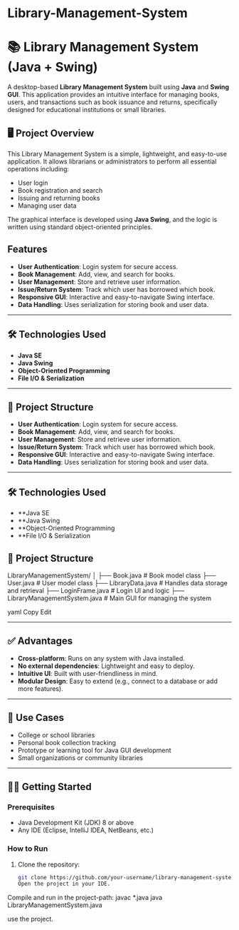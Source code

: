 # Library-Management-System
# 📚 Library Management System (Java + Swing)

A desktop-based **Library Management System** built using **Java** and **Swing GUI**. This application provides an intuitive interface for managing books, users, and transactions such as book issuance and returns, specifically designed for educational institutions or small libraries.

## 🖥️ Project Overview

This Library Management System is a simple, lightweight, and easy-to-use application. It allows librarians or administrators to perform all essential operations including:

- User login
- Book registration and search
- Issuing and returning books
- Managing user data

The graphical interface is developed using **Java Swing**, and the logic is written using standard object-oriented principles.



##  Features

- **User Authentication**: Login system for secure access.
- **Book Management**: Add, view, and search for books.
- **User Management**: Store and retrieve user information.
- **Issue/Return System**: Track which user has borrowed which book.
- **Responsive GUI**: Interactive and easy-to-navigate Swing interface.
- **Data Handling**: Uses serialization for storing book and user data.

---

## 🛠️ Technologies Used

- **Java SE**
- **Java Swing**
- **Object-Oriented Programming**
- **File I/O & Serialization**

---

## 📂 Project Structure
- **User Authentication**: Login system for secure access.
- **Book Management**: Add, view, and search for books.
- **User Management**: Store and retrieve user information.
- **Issue/Return System**: Track which user has borrowed which book.
- **Responsive GUI**: Interactive and easy-to-navigate Swing interface.
- **Data Handling**: Uses serialization for storing book and user data.

---

## 🛠️ Technologies Used

- **Java SE
- **Java Swing
- **Object-Oriented Programming
- **File I/O & Serialization
## 📂 Project Structure

LibraryManagementSystem/
│
├── Book.java # Book model class
├── User.java # User model class
├── LibraryData.java # Handles data storage and retrieval
├── LoginFrame.java # Login UI and logic
├── LibraryManagementSystem.java # Main GUI for managing the system

yaml
Copy
Edit

---

## ✅ Advantages

- **Cross-platform**: Runs on any system with Java installed.
- **No external dependencies**: Lightweight and easy to deploy.
- **Intuitive UI**: Built with user-friendliness in mind.
- **Modular Design**: Easy to extend (e.g., connect to a database or add more features).

---

## 📌 Use Cases

- College or school libraries
- Personal book collection tracking
- Prototype or learning tool for Java GUI development
- Small organizations or community libraries

---

## 🧑‍💻 Getting Started

### Prerequisites

- Java Development Kit (JDK) 8 or above
- Any IDE (Eclipse, IntelliJ IDEA, NetBeans, etc.)

### How to Run

1. Clone the repository:
   ```bash
   git clone https://github.com/your-username/library-management-system.gi
   Open the project in your IDE.

Compile and run in the project-path:
javac *.java
java LibraryManagementSystem.java

use the project.


